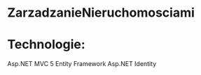 # ZarzadzanieNieruchomosciami

# Technologie:
  Asp.NET MVC 5
  Entity Framework 
  Asp.NET Identity

